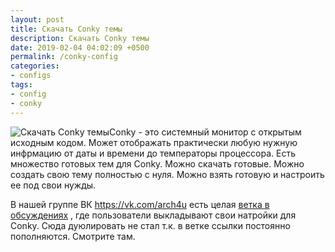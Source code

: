 ```yaml
---
layout: post
title: Cкачать Conky темы
description: Cкачать Conky темы
date: 2019-02-04 04:02:09 +0500
permalink: /conky-config
categories: 
- configs
tags:
- config
- conky
---
```

<p><img alt="Cкачать Conky темы" class="post-image rounded" src="https://ordanax.github.io/img/conky-config.png" />Conky - это системный монитор с открытым исходным кодом. Может отображать практически любую нужную инфрмацию от даты и времени до температоры процессора. Есть множество готовых тем для Conky. Можно скачать готовые. Можно создать свою тему полностью с нуля. Можно взять готовую и настроить ее под свои нужды.</p>

В нашей группе ВК https://vk.com/arch4u есть целая [ветка в обсуждениях](https://vk.cc/89e28X) , где пользователи выкладывают свои натройки для Conky.
Сюда дуюлировать не стал т.к. в ветке ссылки постоянно пополняются. Смотрите там.
